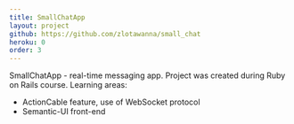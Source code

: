 ```yaml
---
title: SmallChatApp
layout: project
github: https://github.com/zlotawanna/small_chat
heroku: 0
order: 3
---
```

SmallChatApp - real-time messaging app. Project was created during Ruby on Rails course.
Learning areas:
- ActionCable feature, use of WebSocket protocol
- Semantic-UI front-end
